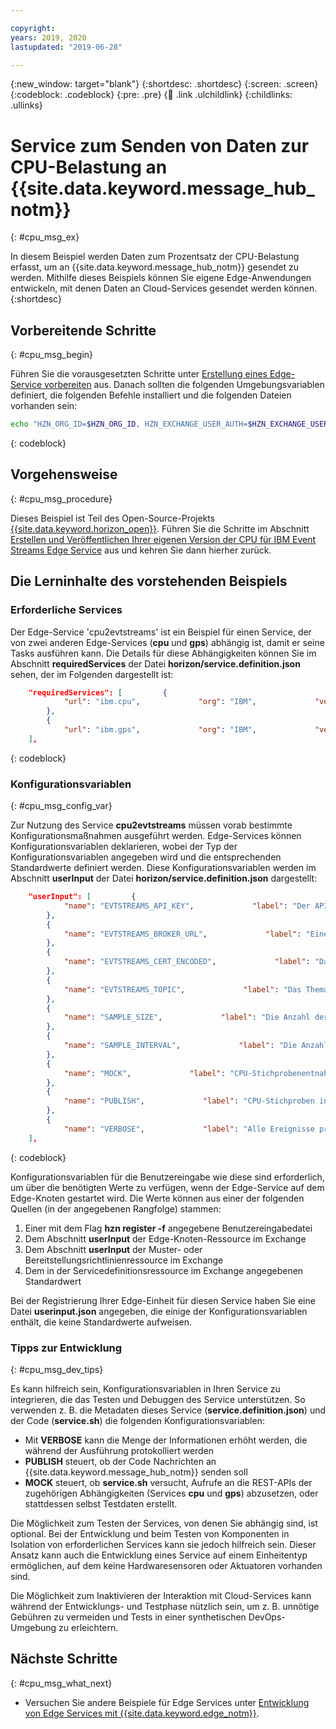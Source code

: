 ```yaml
---

copyright:
years: 2019, 2020
lastupdated: "2019-06-28"

---
```


{:new_window: target="blank"}
{:shortdesc: .shortdesc}
{:screen: .screen}
{:codeblock: .codeblock}
{:pre: .pre}
{:child: .link .ulchildlink}
{:childlinks: .ullinks}

# Service zum Senden von Daten zur CPU-Belastung an {{site.data.keyword.message_hub_notm}}
{: #cpu_msg_ex}

In diesem Beispiel werden Daten zum Prozentsatz der CPU-Belastung erfasst, um an {{site.data.keyword.message_hub_notm}} gesendet zu werden. Mithilfe dieses Beispiels können Sie eigene Edge-Anwendungen entwickeln, mit denen Daten an Cloud-Services gesendet werden können.
{:shortdesc}

## Vorbereitende Schritte
{: #cpu_msg_begin}

Führen Sie die vorausgesetzten Schritte unter [Erstellung eines Edge-Service vorbereiten](service_containers.md) aus. Danach sollten die folgenden Umgebungsvariablen definiert, die folgenden Befehle installiert und die folgenden Dateien vorhanden sein:

```bash
echo "HZN_ORG_ID=$HZN_ORG_ID, HZN_EXCHANGE_USER_AUTH=$HZN_EXCHANGE_USER_AUTH, DOCKER_HUB_ID=$DOCKER_HUB_ID" which git jq make ls ~/.hzn/keys/service.private.key ~/.hzn/keys/service.public.pem cat /etc/default/horizon
```
{: codeblock}

## Vorgehensweise
{: #cpu_msg_procedure}

Dieses Beispiel ist Teil des Open-Source-Projekts [{{site.data.keyword.horizon_open}}](https://github.com/open-horizon/). Führen Sie die Schritte im Abschnitt [Erstellen und Veröffentlichen Ihrer eigenen Version der CPU für IBM Event Streams Edge Service](https://github.com/open-horizon/examples/blob/master/edge/evtstreams/cpu2evtstreams/CreateService.md#-building-and-publishing-your-own-version-of-the-cpu-to-ibm-event-streams-edge-service) aus und kehren Sie dann hierher zurück.

## Die Lerninhalte des vorstehenden Beispiels

### Erforderliche Services

Der Edge-Service 'cpu2evtstreams' ist ein Beispiel für einen Service, der von zwei anderen Edge-Services (**cpu** und **gps**) abhängig ist, damit er seine Tasks ausführen kann. Die Details für diese Abhängigkeiten können Sie im Abschnitt **requiredServices** der Datei **horizon/service.definition.json** sehen, der im Folgenden dargestellt ist:

```json
    "requiredServices": [         {
            "url": "ibm.cpu",             "org": "IBM",             "versionRange": "[0.0.0,INFINITY)",             "arch": "$ARCH"
        },
        {
            "url": "ibm.gps",             "org": "IBM",             "versionRange": "[0.0.0,INFINITY)",             "arch": "$ARCH"         }
    ],
```
{: codeblock}

### Konfigurationsvariablen
{: #cpu_msg_config_var}

Zur Nutzung des Service **cpu2evtstreams** müssen vorab bestimmte Konfigurationsmaßnahmen ausgeführt werden. Edge-Services können Konfigurationsvariablen deklarieren, wobei der Typ der Konfigurationsvariablen angegeben wird und die entsprechenden Standardwerte definiert werden. Diese Konfigurationsvariablen werden im Abschnitt **userInput** der Datei **horizon/service.definition.json** dargestellt:

```json  
    "userInput": [         {
            "name": "EVTSTREAMS_API_KEY",             "label": "Der API-Schlüssel, der zum Senden von Daten an Ihre Instanz von IBM Event Streams verwendet wird",             "type": "string",             "defaultValue": ""
        },
        {
            "name": "EVTSTREAMS_BROKER_URL",             "label": "Eine durch Kommas getrennte Liste der URLs, die zum Senden von Nachrichten an Ihre Instanz von IBM Event Streams verwendet werden sollen",             "type": "string",             "defaultValue": ""
        },
        {
            "name": "EVTSTREAMS_CERT_ENCODED",             "label": "Das in base64 codierte selbst signierte Zertifikat, das zum Senden von Nachrichten an die ICP-Instanz von IBM Event Streams verwendet wird. Nicht erforderlich für IBM Cloud Event Streams.",             "type": "string",             "defaultValue": "-"
        },
        {
            "name": "EVTSTREAMS_TOPIC",             "label": "Das Thema, das zum Senden von Daten an Ihre Instanz von IBM Event Streams verwendet wird",             "type": "string",             "defaultValue": "cpu2evtstreams"
        },
        {
            "name": "SAMPLE_SIZE",             "label": "Die Anzahl der Stichproben, die gelesen werden, bevor der Durchschnitt berechnet wird",             "type": "int",             "defaultValue": "5"
        },
        {
            "name": "SAMPLE_INTERVAL",             "label": "Die Anzahl der Sekunden zwischen den einzelnen Stichproben",             "type": "int",             "defaultValue": "2"
        },
        {
            "name": "MOCK",             "label": "CPU-Stichprobenentnahme simulieren",             "type": "boolean",             "defaultValue": "false"
        },
        {
            "name": "PUBLISH",             "label": "CPU-Stichproben in IBM Event Streams publizieren",             "type": "boolean",             "defaultValue": "true"
        },
        {
            "name": "VERBOSE",             "label": "Alle Ereignisse protokollieren",             "type": "string",             "defaultValue": "1"         }
    ],
```
{: codeblock}

Konfigurationsvariablen für die Benutzereingabe wie diese sind erforderlich, um über die benötigten Werte zu verfügen, wenn der Edge-Service auf dem Edge-Knoten gestartet wird. Die Werte können aus einer der folgenden Quellen (in der angegebenen Rangfolge) stammen:

1. Einer mit dem Flag **hzn register -f** angegebene Benutzereingabedatei
2. Dem Abschnitt **userInput** der Edge-Knoten-Ressource im Exchange
3. Dem Abschnitt **userInput** der Muster- oder Bereitstellungsrichtlinienressource im Exchange
4. Dem in der Servicedefinitionsressource im Exchange angegebenen Standardwert

Bei der Registrierung Ihrer Edge-Einheit für diesen Service haben Sie eine Datei **userinput.json** angegeben, die einige der Konfigurationsvariablen enthält, die keine Standardwerte aufweisen.

### Tipps zur Entwicklung
{: #cpu_msg_dev_tips}

Es kann hilfreich sein, Konfigurationsvariablen in Ihren Service zu integrieren, die das Testen und Debuggen des Service unterstützen. So verwenden z. B. die Metadaten dieses Service (**service.definition.json**) und der Code (**service.sh**) die folgenden Konfigurationsvariablen:

* Mit **VERBOSE** kann die Menge der Informationen erhöht werden, die während der Ausführung protokolliert werden
* **PUBLISH** steuert, ob der Code Nachrichten an {{site.data.keyword.message_hub_notm}} senden soll
* **MOCK** steuert, ob **service.sh** versucht, Aufrufe an die REST-APIs der zugehörigen Abhängigkeiten (Services **cpu** und **gps**) abzusetzen, oder stattdessen selbst Testdaten erstellt.

Die Möglichkeit zum Testen der Services, von denen Sie abhängig sind, ist optional. Bei der Entwicklung und beim Testen von Komponenten in Isolation von erforderlichen Services kann sie jedoch hilfreich sein. Dieser Ansatz kann auch die Entwicklung eines Service auf einem Einheitentyp ermöglichen, auf dem keine Hardwaresensoren oder Aktuatoren vorhanden sind.

Die Möglichkeit zum Inaktivieren der Interaktion mit Cloud-Services kann während der Entwicklungs- und Testphase nützlich sein, um z. B. unnötige Gebühren zu vermeiden und Tests in einer synthetischen DevOps-Umgebung zu erleichtern.

## Nächste Schritte
{: #cpu_msg_what_next}

* Versuchen Sie andere Beispiele für Edge Services unter [Entwicklung von Edge Services mit {{site.data.keyword.edge_notm}}](../OH/docs/developing/developing.md).
